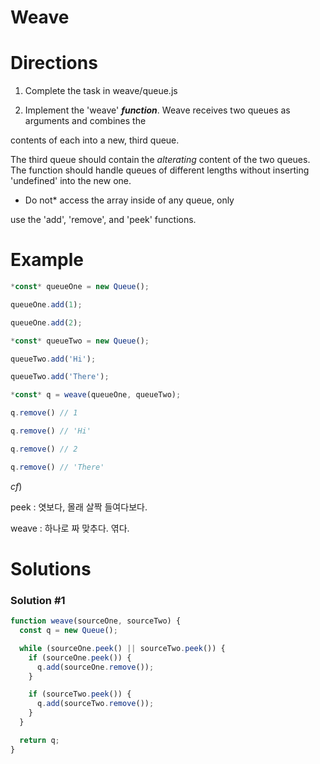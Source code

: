 # Weave

# Directions

1) Complete the task in weave/queue.js

2) Implement the 'weave' ***function***.  Weave receives two queues as arguments and combines the

contents of each into a new, third queue.

The third queue should contain the *alterating* content of the two queues.  The function should handle queues of different lengths without inserting 'undefined' into the new one.

- Do not* access the array inside of any queue, only

use the 'add', 'remove', and 'peek' functions.

# Example

```jsx
*const* queueOne = new Queue();

queueOne.add(1);

queueOne.add(2);

*const* queueTwo = new Queue();

queueTwo.add('Hi');

queueTwo.add('There');

*const* q = weave(queueOne, queueTwo);

q.remove() // 1

q.remove() // 'Hi'

q.remove() // 2

q.remove() // 'There'
```

$cf)$

peek : 엿보다, 몰래 살짝 들여다보다.

weave : 하나로 짜 맞추다. 엮다.

# Solutions

### Solution #1

```jsx
function weave(sourceOne, sourceTwo) {
  const q = new Queue();

  while (sourceOne.peek() || sourceTwo.peek()) {
    if (sourceOne.peek()) {
      q.add(sourceOne.remove());
    }

    if (sourceTwo.peek()) {
      q.add(sourceTwo.remove());
    }
  }

  return q;
}
```